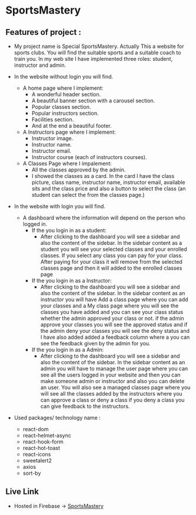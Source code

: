 # SportsMastery

## Features of project :

 - My project name is Special SportsMastery. Actually This a website for sports clubs. You will find the suitable sports and a suitable coach to train you. In my web site I have implemented three roles: student, instructor and admin.
 - In the website without login you will find.
    - A home page where I implement:
        - A wonderful header section. 
        - A beautiful banner section with a carousel section.
        - Popular classes section.
        - Popular instructors section.
        - Facilities section.
        - And at the end a beautiful footer.
    - A Instructors page where I implement:
        - Instructor image.
        - Instructor name.
        - Instructor email.
        - Instructor course (each of instructors courses).
    - A Classes Page where I impalement:
        - All the classes approved by the admin. 
        - I showed the classes as a card. In the card I have the class picture, class name, instructor name, instructor email, available sits and the class price and also a button to select the class (an student can select the from the classes page.) 
 - In the website with login you will find.
    - A dashboard where the information will depend on the person who logged in.
        - If the you login in as a student:
            - After clicking to the dashboard you will see a sidebar and also the content of the sidebar. In the sidebar content as a student you will see your selected classes and your enrolled classes. If you select any class you can pay for your class. After paying for your class it will remove from the selected classes page and then it will added to the enrolled classes page 
        - If the you login in as a Instructor:
            - After clicking to the dashboard you will see a sidebar and also the content of the sidebar. In the sidebar content as an instructor you will have Add a class page where you can add your classes and a My class page where you will see the classes you have added and you can see your class status whether the admin approved your class or not. if the admin approve your classes you will see the approved status and if the admin deny your classes you will see the deny status and I have also added added a feedback column where a you can see the feedback given by the admin for you.
        - If the you login in as a Admin:
            - After clicking to the dashboard you will see a sidebar and also the content of the sidebar. In the sidebar content as an admin you will have to manage the user page where you can see all the users logged in your website and then you can make someone admin or instructor and also you can delete an user. You will also see a managed classes page where you will see all the classes added by the instructors where you can approve a class or deny a class if you deny a class you can give feedback to the instructors.
 
 - Used packages/ technology name :
    - react-dom
    - react-helmet-async
    - react-hook-form
    - react-hot-toast
    - react-icons
    - sweetalert2
    - axios
    - sort-by


 ## Live Link
 * Hosted in Firebase -> [SportsMastery](https://sports-mastery.web.app)
 

